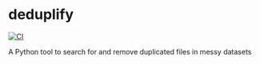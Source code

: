 # deduplify

[![CI](https://github.com/Living-with-machines/deduplify/workflows/CI/badge.svg)](https://github.com/Living-with-machines/deduplify/actions?query=workflow%3ACI)

A Python tool to search for and remove duplicated files in messy datasets

